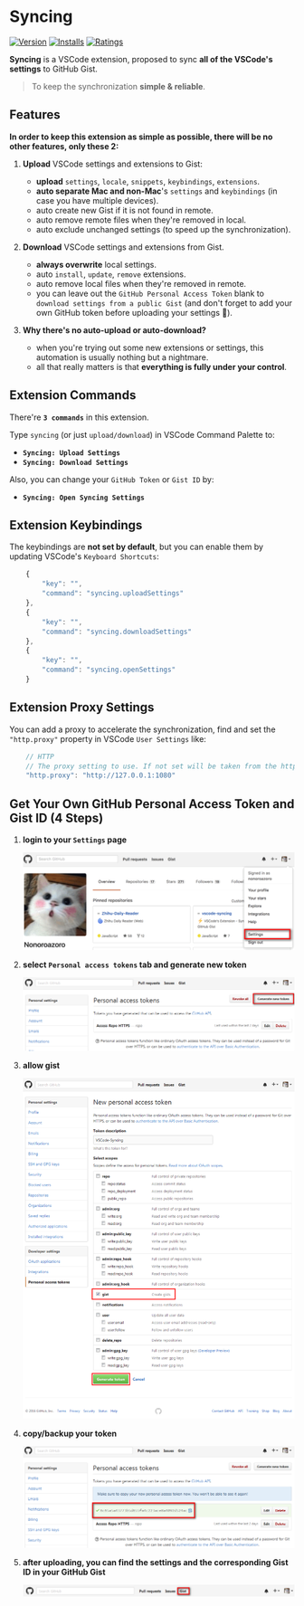 # Syncing

[![Version](http://vsmarketplacebadge.apphb.com/version/nonoroazoro.syncing.svg)](https://marketplace.visualstudio.com/items?itemName=nonoroazoro.syncing)
[![Installs](http://vsmarketplacebadge.apphb.com/installs/nonoroazoro.syncing.svg)](https://marketplace.visualstudio.com/items?itemName=nonoroazoro.syncing)
[![Ratings](https://vsmarketplacebadge.apphb.com/rating/nonoroazoro.syncing.svg)](https://vsmarketplacebadge.apphb.com/rating/nonoroazoro.syncing.svg)

**Syncing** is a VSCode extension, proposed to sync **all of the VSCode's settings** to GitHub Gist.

> To keep the synchronization **simple & reliable**.


## Features

**In order to keep this extension as simple as possible, there will be no other features, only these 2:**

1. **Upload** VSCode settings and extensions to Gist:

    * **upload** `settings`, `locale`, `snippets`, `keybindings`, `extensions`.
    * **auto separate Mac and non-Mac**'s `settings` and `keybindings` (in case you have multiple devices).
    * auto create new Gist if it is not found in remote.
    * auto remove remote files when they're removed in local.
    * auto exclude unchanged settings (to speed up the synchronization).

1. **Download** VSCode settings and extensions from Gist.

    * **always overwrite** local settings.
    * auto `install`, `update`, `remove` extensions.
    * auto remove local files when they're removed in remote.
    * you can leave out the `GitHub Personal Access Token` blank to `download settings from a public Gist` (and don't forget to add your own GitHub token before uploading your settings :grimacing:).

1. **Why there's no auto-upload or auto-download?**

    * when you're trying out some new extensions or settings, this automation is usually nothing but a nightmare.
    * all that really matters is that **everything is fully under your control**.


## Extension Commands

There're **`3 commands`** in this extension.

Type `syncing` (or just `upload/download`) in VSCode Command Palette to:

* **`Syncing: Upload Settings`**
* **`Syncing: Download Settings`**

Also, you can change your `GitHub Token` or `Gist ID` by:

* **`Syncing: Open Syncing Settings`**


## Extension Keybindings

The keybindings are **not set by default**, but you can enable them by updating VSCode's `Keyboard Shortcuts`:

```javascript
    {
        "key": "",
        "command": "syncing.uploadSettings"
    },
    {
        "key": "",
        "command": "syncing.downloadSettings"
    },
    {
        "key": "",
        "command": "syncing.openSettings"
    }
```


## Extension Proxy Settings

You can add a proxy to accelerate the synchronization, find and set the `"http.proxy"` property in VSCode `User Settings` like:

```javascript
    // HTTP
    // The proxy setting to use. If not set will be taken from the http_proxy and https_proxy environment variables
    "http.proxy": "http://127.0.0.1:1080"
```


## Get Your Own GitHub Personal Access Token and Gist ID (4 Steps)

1. **login to your `Settings` page**

    ![generate new token](docs/0.png?raw=true "settings page")

1. **select `Personal access tokens` tab and generate new token**

    ![generate new token](docs/1.png?raw=true "generate new token")

1. **allow gist**

    ![allow gist](docs/2.png?raw=true "allow gist")

1. **copy/backup your token**

    ![copy/backup token](docs/3.png?raw=true "copy/backup your token")

1. **after uploading, you can find the settings and the corresponding Gist ID in your GitHub Gist**

    ![gist](docs/4.png?raw=true "gist")
